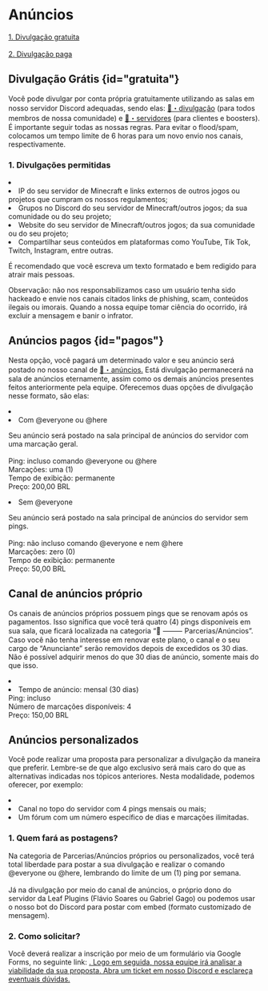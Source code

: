 # Anúncios

<p>
    <a anchor="gratuita"><u>1. Divulgação gratuita</u></a><br><br>
    <a anchor="pagos"><u>2. Divulgação paga</u></a>
</p>

## Divulgação Grátis {id="gratuita"}

<p>
    Você pode divulgar por conta própria gratuitamente utilizando as salas em nosso servidor Discord adequadas, sendo elas: <a href="https://discordapp.com/channels/901627752392843296/991091117091065917">📡・divulgação</a> (para todos membros de nossa comunidade) e <a href="https://discordapp.com/channels/901627752392843296/1058833468487893032">💎・servidores</a> (para clientes e boosters). É importante seguir todas as nossas regras. Para evitar o flood/spam, colocamos um tempo limite de 6 horas para um novo envio nos canais, respectivamente. 
</p>

### 1. Divulgações permitidas

<list type="none">
    <li>
        <list type="bullet">
        <li>
            IP do seu servidor de Minecraft e links externos de outros jogos ou projetos que cumpram os nossos regulamentos;
        </li>
        <li>
            Grupos no Discord do seu servidor de Minecraft/outros jogos; da sua comunidade ou do seu projeto;
        </li>
        <li>
            Website do seu servidor de Minecraft/outros jogos; da sua comunidade ou do seu projeto;
        </li>
        <li>
            Compartilhar seus conteúdos em plataformas como YouTube, Tik Tok, Twitch, Instagram, entre outras.
        </li>
        </list>
    </li>
</list>

<p>
    É recomendado que você escreva um texto formatado e bem redigido para atrair mais pessoas.
</p>

<tip>
    <control>Observação</control>: não nos responsabilizamos caso um usuário tenha sido hackeado e envie nos canais citados links de <emphasis>phishing, scam,</emphasis> conteúdos ilegais ou imorais. Quando a nossa equipe tomar ciência do ocorrido, irá excluir a mensagem e banir o infrator. 
</tip>

## Anúncios pagos {id="pagos"}

<p>
    Nesta opção, você pagará um determinado valor e seu anúncio será postado no nosso canal de <a href="https://discordapp.com/channels/901627752392843296/959224113220710451">📢・anúncios.</a> <control>Está divulgação permanecerá na sala de anúncios eternamente, assim como os demais anúncios presentes feitos anteriormente pela equipe.</control>  Oferecemos duas opções de divulgação nesse formato, são elas:
</p>

<list type="none">
    <li>
        <list type="bullet">
        <li><control>Com @everyone ou @here<br></control>
            <p>
                Seu anúncio será postado na sala principal de anúncios do servidor com uma marcação geral.<br><br>
                Ping: incluso comando @everyone ou @here<br>
                Marcações: uma (1)<br>
                Tempo de exibição: permanente<br>
                Preço: 200,00 BRL
            </p>
        </li>
        <li><control>Sem @everyone</control>
            <p>
                Seu anúncio será postado na sala principal de anúncios do servidor sem pings.<br><br>
                Ping: não incluso comando @everyone e nem @here<br>
                Marcações: zero (0)<br>
                Tempo de exibição: permanente<br>
                Preço: 50,00 BRL
            </p>
        </li>
        </list>
    </li>
</list>

## Canal de anúncios próprio

<p>
    Os canais de anúncios próprios possuem pings que se renovam após os pagamentos. Isso significa que você terá quatro (4) pings disponíveis em sua sala, que ficará localizada na categoria “🤝 ⸻ Parcerias/Anúncios”. Caso você não tenha interesse em renovar este plano, o canal e o seu cargo de “Anunciante” serão removidos depois de excedidos os 30 dias. Não é possível adquirir menos do que 30 dias de anúncio, somente mais do que isso. 
</p>

<list type="none">
    <li>
        <list type="none">
            <li>
                Tempo de anúncio: mensal (30 dias)<br>
                Ping: incluso<br>
                Número de marcações disponíveis: 4<br>
                Preço: 150,00 BRL
            </li>
        </list>
    </li>
</list>

## Anúncios personalizados

<p>
    Você pode realizar uma proposta para personalizar a divulgação da maneira que preferir. Lembre-se de que algo exclusivo será mais caro do que as alternativas indicadas nos tópicos anteriores. Nesta modalidade, podemos oferecer, por exemplo: 
</p>

<list type="none">
    <li>
        <list type="bullet">
            <li>
                Canal no topo do servidor com 4 pings mensais ou mais;
            </li>
            <li>
                Um fórum com um número específico de dias e marcações ilimitadas.
            </li>
        </list>
    </li>
</list>

### 1. Quem fará as postagens? 

<p>
    Na categoria de Parcerias/Anúncios próprios ou personalizados, você terá total liberdade para postar a sua divulgação e realizar o comando @everyone ou @here, lembrando do limite de um (1) ping por semana.<br><br>
    Já na divulgação por meio do canal de anúncios, o próprio dono do servidor da Leaf Plugins (Flávio Soares ou Gabriel Gago) ou podemos usar o nosso bot do Discord para postar com embed (formato customizado de mensagem). 
</p>

### 2. Como solicitar?

<p>
    Você deverá realizar a inscrição por meio de um formulário via Google Forms, no seguinte link: <a href="https://forms.gle/QYaS2dsp6MRRhgKGA"/>. Logo em seguida, nossa equipe irá analisar a viabilidade da sua proposta. Abra um ticket em nosso Discord e esclareça eventuais dúvidas.
</p>